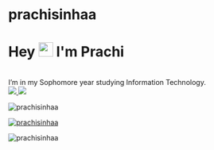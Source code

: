 # prachisinhaa
#  Hey <img src="https://github.com/TheDudeThatCode/TheDudeThatCode/blob/master/Assets/Hi.gif" width="29px"> I'm Prachi

<br>
  I’m in my Sophomore year studying Information Technology. <br />

 <a href="https://www.linkedin.com/in/prachi-s-79412b226/">
   <img src="https://img.shields.io/badge/LinkedIn-0077B5?style=for-the-badge&logo=linkedin&logoColor=white" /> 
  </a> 
 <a href="mailto:prachisinha1608@gmail.com">
   <img src="https://img.shields.io/badge/Gmail-D14836?style=for-the-badge&logo=gmail&logoColor=white"   />
 </a>
 <br>
  
  
 <img src="https://komarev.com/ghpvc/?username=prachisinhaa&label=Profile%20views&color=0e75b6&style=flat" alt="prachisinhaa" /> </p>

 <a href="https://github.com/ryo-ma/github-profile-trophy"><img src="https://github-profile-trophy.vercel.app/?username=prachisinhaa" alt="prachisinhaa" /></a> </p>

<p><img align="left" src="https://github-readme-stats.vercel.app/api/top-langs?username=prachisinhaa&show_icons=true&locale=en&layout=compact" alt="prachisinhaa" /></p>
